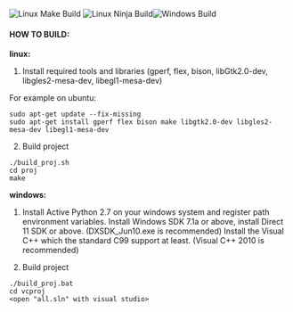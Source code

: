 ![Linux Make Build](https://github.com/onecoolx/davinci/workflows/Linux%20Make%20Build/badge.svg) ![Linux Ninja Build](https://github.com/onecoolx/davinci/workflows/Linux%20Ninja%20Build/badge.svg)![Windows Build](https://github.com/onecoolx/davinci/workflows/Windows%20Build/badge.svg)

#### HOW TO BUILD:

**linux:**

1. Install required tools and libraries (gperf, flex, bison, libGtk2.0-dev, libgles2-mesa-dev, libegl1-mesa-dev)

For example on ubuntu:

```
sudo apt-get update --fix-missing
sudo apt-get install gperf flex bison make libgtk2.0-dev libgles2-mesa-dev libegl1-mesa-dev
```

2. Build project

```
./build_proj.sh
cd proj
make
```

**windows:**

1. Install Active Python 2.7 on your windows system and register path environment variables.
   Install Windows SDK 7.1a or above, install Direct 11 SDK or above. (DXSDK_Jun10.exe is recommended)
   Install the Visual C++  which the standard C99 support at least. (Visual C++ 2010 is recommended) 

2. Build project

```
./build_proj.bat
cd vcproj
<open "all.sln" with visual studio>
```

